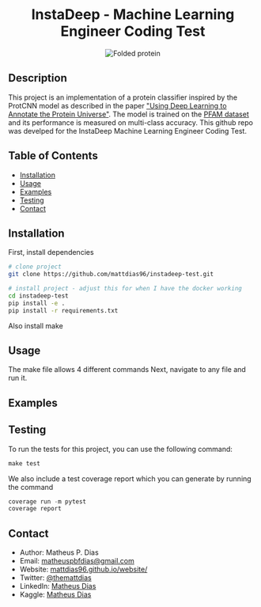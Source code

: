 <div align="center">

# InstaDeep - Machine Learning Engineer Coding Test

![Folded protein](https://singularityhub.com/wp-content/uploads/2021/07/AI-generated-protein-structure.jpg)


<!--
Conference
-->
</div>

## Description
This project is an implementation of a protein classifier inspired by the ProtCNN model as described
in the paper ["Using Deep Learning to Annotate the Protein Universe"](https://www.biorxiv.org/content/10.1101/626507v2.full).
The model is trained on the [PFAM dataset](https://www.kaggle.com/datasets/googleai/pfam-seed-random-split) and its performance
is measured on multi-class accuracy.
This github repo was develped for the InstaDeep Machine Learning Engineer Coding Test.

## Table of Contents
- [Installation](#installation)
- [Usage](#usage)
- [Examples](#examples)
- [Testing](#testing)
- [Contact](#contact)

## Installation
First, install dependencies
```bash
# clone project
git clone https://github.com/mattdias96/instadeep-test.git

# install project - adjust this for when I have the docker working
cd instadeep-test
pip install -e .
pip install -r requirements.txt
 ```
Also install make

## Usage
The make file allows 4 different commands Next, navigate to any file and run it.


## Examples


## Testing
To run the tests for this project, you can use the following command:
```python
make test
```
We also include a test coverage report which you can generate by running the command
```python
coverage run -m pytest
coverage report
```

## Contact
- Author: Matheus P. Dias
- Email: matheuspbfdias@gmail.com
- Website: [mattdias96.github.io/website/](mattdias96.github.io/website/)
- Twitter: [@themattdias](http://twitter.com/themattdias)
- LinkedIn: [Matheus Dias](https://www.linkedin.com/in/matheus-p-dias/)
- Kaggle: [Matheus Dias](https://www.kaggle.com/matheusdias1996)